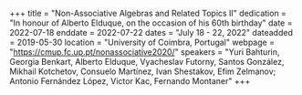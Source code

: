 +++
title = "Non-Associative Algebras and Related Topics II"
dedication = "In honour of Alberto Elduque, on the occasion of his 60th birthday"
date = 2022-07-18
enddate = 2022-07-22
dates = "July 18 - 22, 2022"
dateadded = 2019-05-30
location = "University of Coimbra, Portugal"
webpage = "https://cmup.fc.up.pt/nonassociative2020/"
speakers = "Yuri Bahturin, Georgia Benkart, Alberto Elduque, Vyacheslav Futorny, Santos González, Mikhail Kotchetov, Consuelo Martínez, Ivan Shestakov, Efim Zelmanov; Antonio Fernández López, Victor Kac, Fernando Montaner"
+++

